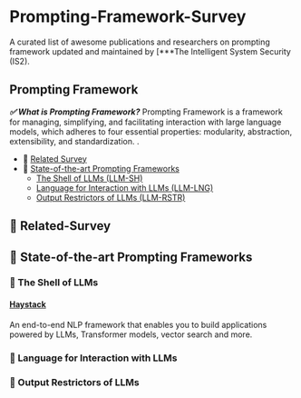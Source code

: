 # Prompting-Framework-Survey
A curated list of awesome publications and researchers on prompting framework updated and maintained by [***The Intelligent System Security (IS2).

## Prompting Framework

***✅ What is Prompting Framework?*** Prompting Framework is a framework for managing, simplifying, and facilitating interaction with large language models, which adheres to four essential properties: modularity, abstraction, extensibility, and standardization. .

  - 🌟 [Related Survey](#Related-Survey)
  - 🌟 [State-of-the-art Prompting Frameworks](#State-of-the-art-Prompting-Frameworks)
    * [The Shell of LLMs (LLM-SH)](#The-Shell-of-LLMs)
    * [Language for Interaction with LLMs (LLM-LNG)](#Language-for-Interaction-with-LLMs)
    * [Output Restrictors of LLMs (LLM-RSTR)](#Output-Restrictors-of-LLMs)


## 🌟 Related-Survey


## 🌟 State-of-the-art Prompting Frameworks
### 💫 The Shell of LLMs
####  [**Haystack**](https://github.com/deepset-ai/haystack) 
An end-to-end NLP framework that enables you to build applications powered by LLMs, Transformer models, vector search and more.




### 💫 Language for Interaction with LLMs

### 💫 Output Restrictors of LLMs


